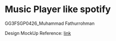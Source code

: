 # Music Player like spotify

GG3FSGP0426_Muhammad Fathurrohman

Design MockUp Reference: [link](https://www.behance.net/gallery/173108429/Unhearted-Music-Player-Web-Application?tracking_source=search_projects|music+player+web)

